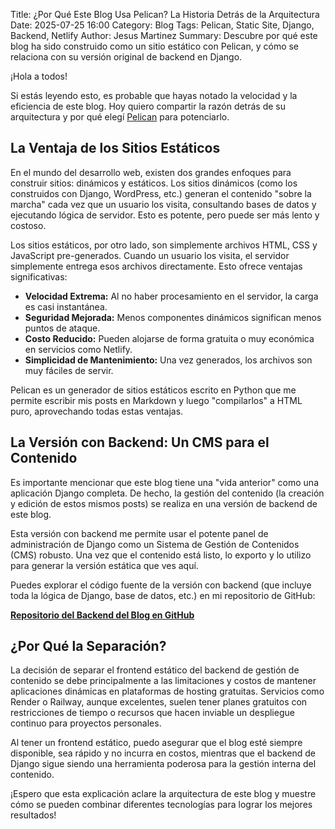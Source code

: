 Title: ¿Por Qué Este Blog Usa Pelican? La Historia Detrás de la Arquitectura
Date: 2025-07-25 16:00
Category: Blog
Tags: Pelican, Static Site, Django, Backend, Netlify
Author: Jesus Martinez
Summary: Descubre por qué este blog ha sido construido como un sitio estático con Pelican, y cómo se relaciona con su versión original de backend en Django.

¡Hola a todos!

Si estás leyendo esto, es probable que hayas notado la velocidad y la eficiencia de este blog. Hoy quiero compartir la razón detrás de su arquitectura y por qué elegí [Pelican](https://getpelican.com/) para potenciarlo.

## La Ventaja de los Sitios Estáticos

En el mundo del desarrollo web, existen dos grandes enfoques para construir sitios: dinámicos y estáticos. Los sitios dinámicos (como los construidos con Django, WordPress, etc.) generan el contenido "sobre la marcha" cada vez que un usuario los visita, consultando bases de datos y ejecutando lógica de servidor. Esto es potente, pero puede ser más lento y costoso.

Los sitios estáticos, por otro lado, son simplemente archivos HTML, CSS y JavaScript pre-generados. Cuando un usuario los visita, el servidor simplemente entrega esos archivos directamente. Esto ofrece ventajas significativas:

*   **Velocidad Extrema:** Al no haber procesamiento en el servidor, la carga es casi instantánea.
*   **Seguridad Mejorada:** Menos componentes dinámicos significan menos puntos de ataque.
*   **Costo Reducido:** Pueden alojarse de forma gratuita o muy económica en servicios como Netlify.
*   **Simplicidad de Mantenimiento:** Una vez generados, los archivos son muy fáciles de servir.

Pelican es un generador de sitios estáticos escrito en Python que me permite escribir mis posts en Markdown y luego "compilarlos" a HTML puro, aprovechando todas estas ventajas.

## La Versión con Backend: Un CMS para el Contenido

Es importante mencionar que este blog tiene una "vida anterior" como una aplicación Django completa. De hecho, la gestión del contenido (la creación y edición de estos mismos posts) se realiza en una versión de backend de este blog.

Esta versión con backend me permite usar el potente panel de administración de Django como un Sistema de Gestión de Contenidos (CMS) robusto. Una vez que el contenido está listo, lo exporto y lo utilizo para generar la versión estática que ves aquí.

Puedes explorar el código fuente de la versión con backend (que incluye toda la lógica de Django, base de datos, etc.) en mi repositorio de GitHub:

[**Repositorio del Backend del Blog en GitHub**](https://github.com/CodeByJesus/404-blog)

## ¿Por Qué la Separación?

La decisión de separar el frontend estático del backend de gestión de contenido se debe principalmente a las limitaciones y costos de mantener aplicaciones dinámicas en plataformas de hosting gratuitas. Servicios como Render o Railway, aunque excelentes, suelen tener planes gratuitos con restricciones de tiempo o recursos que hacen inviable un despliegue continuo para proyectos personales.

Al tener un frontend estático, puedo asegurar que el blog esté siempre disponible, sea rápido y no incurra en costos, mientras que el backend de Django sigue siendo una herramienta poderosa para la gestión interna del contenido.

¡Espero que esta explicación aclare la arquitectura de este blog y muestre cómo se pueden combinar diferentes tecnologías para lograr los mejores resultados!
